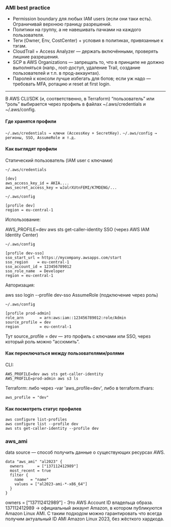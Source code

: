 ### AMI best practice 
- Permission boundary для любых IAM users (если они таки есть). Ограничивай верхнюю границу разрешений.
- Политики на группу, а не навешивать пачками на каждого пользователя.
- Теги (Owner, Env, CostCenter) + условия в политиках, привязанные к тэгам.
- CloudTrail + Access Analyzer — держать включёнными, проверять лишние разрешения.
- SCP в AWS Organizations — запрещать то, что в принципе не должно выполняться (напр., root-доступ, удаление Trail, создание пользователей и т.п. в прод-аккаунтах).
- Паролей к консоли лучше избегать для ботов; если уж надо — требовать MFA, ротацию и reset at first login.

---

В AWS CLI/SDK (и, соответственно, в Terraform) “пользователь” или “роль” выбирается через профиль в файлах ~/.aws/credentials и ~/.aws/config.

#### Где хранятся профили

`~/.aws/credentials → ключи (AccessKey + SecretKey).`
`~/.aws/config → регионы, SSO, AssumeRole и т.д.`

#### Как выглядят профили
Статический пользователь (IAM user с ключами)

`~/.aws/credentials`
```
[dev]
aws_access_key_id = AKIA....
aws_secret_access_key = wJalrXUtnFEMI/K7MDENG/...
```
`~/.aws/config`
```
[profile dev]
region = eu-central-1
```

Использование:

AWS_PROFILE=dev aws sts get-caller-identity
SSO (через AWS IAM Identity Center)

`~/.aws/config`
```
[profile dev-sso]
sso_start_url = https://mycompany.awsapps.com/start
sso_region    = eu-central-1
sso_account_id = 123456789012
sso_role_name  = Developer
region = eu-central-1
```
Авторизация:

aws sso login --profile dev-sso
AssumeRole (подключение через роль)

`~/.aws/config`
```
[profile prod-admin]
role_arn       = arn:aws:iam::123456789012:role/Admin
source_profile = dev
region         = eu-central-1
```
Тут source_profile = dev — это профиль с ключами или SSO, через который роль можно “ассюмить”.

#### Как переключаться между пользователями/ролями

CLI:
```
AWS_PROFILE=dev aws sts get-caller-identity
AWS_PROFILE=prod-admin aws s3 ls
```

Terraform:
либо через -var 'aws_profile=dev',
либо в terraform.tfvars:
```
aws_profile = "dev"
```

#### Как посмотреть статус профилев
```
aws configure list-profiles
aws configure list --profile dev
aws sts get-caller-identity --profile dev
```

### aws_ami
data source — способ получить данные о существующих ресурсах AWS.
```hcl
data "aws_ami" "al2023" {
  owners      = ["137112412989"]
  most_recent = true
  filter {
    name   = "name"
    values = ["al2023-ami-*-x86_64"]
  }
}
```
owners = ["137112412989"] - Это AWS Account ID владельца образа.
137112412989 → официальный аккаунт Amazon, в котором публикуются Amazon Linux AMI.
С таким подходом можно гарантировать что всегда получим актуальный ID AMI Amazon Linux 2023, без жёсткого хардкода.
